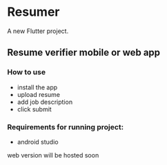 # Resumer

A new Flutter project.

## Resume verifier mobile or web app

### How to use
- install the app
- upload resume
- add job description 
- click submit

### Requirements for running project:
- android studio

web version will be hosted soon